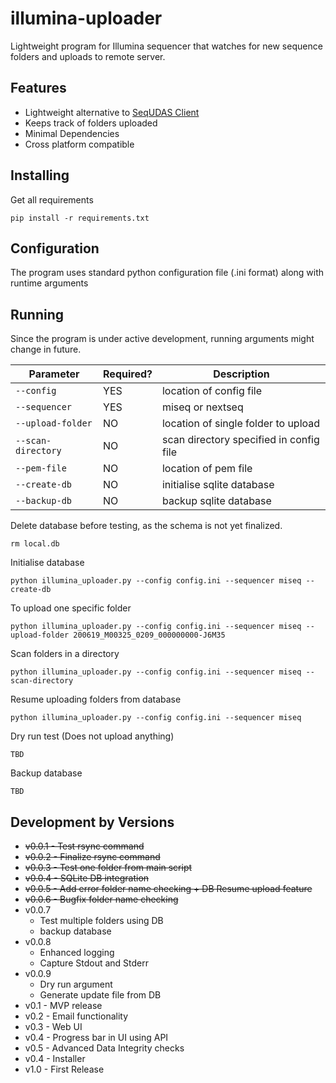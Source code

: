 # illumina-uploader
Lightweight program for Illumina sequencer that watches for new sequence folders and uploads to remote server.

## Features
- Lightweight alternative to [SeqUDAS Client](https://github.com/duanjunhyq/sequdas_client) 
- Keeps track of folders uploaded
- Minimal Dependencies
- Cross platform compatible

## Installing
Get all requirements
```
pip install -r requirements.txt
```

## Configuration
The program uses standard python configuration file (.ini format) along with runtime arguments 

## Running
Since the program is under active development, running arguments might change in future.

| Parameter          | Required? | Description |
| ------------------ | --------- | ----------- |
| `--config`         | YES       | location of config file |
| `--sequencer`      | YES       | miseq or nextseq |
| `--upload-folder`  | NO        | location of single folder to upload |
| `--scan-directory` | NO        | scan directory specified in config file |
| `--pem-file`       | NO        | location of pem file |
| `--create-db`      | NO        | initialise sqlite database |
| `--backup-db`      | NO        | backup sqlite database |

Delete database before testing, as the schema is not yet finalized.
```
rm local.db
```

Initialise database
```
python illumina_uploader.py --config config.ini --sequencer miseq --create-db
```

To upload one specific folder
```
python illumina_uploader.py --config config.ini --sequencer miseq --upload-folder 200619_M00325_0209_000000000-J6M35
```

Scan folders in a directory
```
python illumina_uploader.py --config config.ini --sequencer miseq --scan-directory
```

Resume uploading folders from database
```
python illumina_uploader.py --config config.ini --sequencer miseq
```

Dry run test (Does not upload anything)
```
TBD
```

Backup database
```
TBD
```

## Development by Versions
- ~~v0.0.1 - Test rsync command~~
- ~~v0.0.2 - Finalize rsync command~~
- ~~v0.0.3 - Test one folder from main script~~
- ~~v0.0.4 - SQLite DB integration~~
- ~~v0.0.5 - Add error folder name checking + DB Resume upload feature~~
- ~~v0.0.6 - Bugfix folder name checking~~
- v0.0.7
    - Test multiple folders using DB
    - backup database
- v0.0.8
    - Enhanced logging
    - Capture Stdout and Stderr
- v0.0.9
    - Dry run argument
    - Generate update file from DB
- v0.1   - MVP release
- v0.2   - Email functionality
- v0.3   - Web UI
- v0.4   - Progress bar in UI using API
- v0.5   - Advanced Data Integrity checks
- v0.4   - Installer
- v1.0   - First Release
 